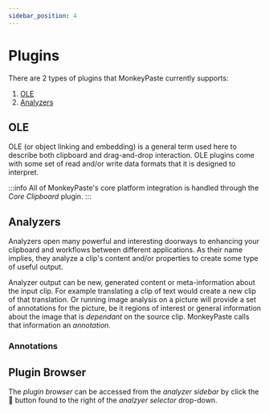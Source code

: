```yaml
---
sidebar_position: 4
---
```

# Plugins

There are 2 types of plugins that MonkeyPaste currently supports:
1. [OLE](#ole)
2. [Analyzers](#analyzers)

## OLE
OLE (or object linking and embedding) is a general term used here to describe both clipboard and drag-and-drop interaction. OLE plugins come with some set of read and/or write data formats that it is designed to interpret. 

:::info
All of MonkeyPaste's core platform integration is handled through the *Core Clipboard* plugin.
:::

## Analyzers
Analyzers open many powerful and interesting doorways to enhancing your clipboard and workflows between different applications. As their name implies, they analyze a clip's content and/or properties to create some type of useful output. 

Analyzer output can be new, generated content or meta-information about the input clip. For example translating a clip of text would create a new clip of that translation. Or running image analysis on a picture will provide a set of annotations for the picture, be it regions of interest or general information about the image that is *dependant* on the source clip. MonkeyPaste calls that information an *annotation*.

### Annotations


 
## Plugin Browser
The *plugin browser* can be accessed from the *analyzer sidebar* by click the 🧩 button found to the right of the *analzyer selector* drop-down.